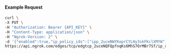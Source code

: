 <!-- Code generated for API Clients. DO NOT EDIT. -->

#### Example Request

```bash
curl \
-X PUT \
-H "Authorization: Bearer {API_KEY}" \
-H "Content-Type: application/json" \
-H "Ngrok-Version: 2" \
-d '{"enabled":true,"ip_policy_ids":["ipp_2uceNWYKoprCYLHy3skFKclXMYW"]}' \
https://api.ngrok.com/edges/tcp/edgtcp_2uceNQFQpfnqKs6MhS7OrMBr7Sf/ip_restriction
```
